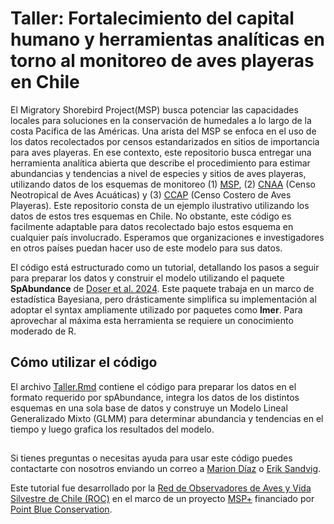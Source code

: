 # Taller: Fortalecimiento del capital humano y herramientas analíticas en torno al monitoreo de aves playeras en Chile

El Migratory Shorebird Project(MSP) busca potenciar las capacidades locales para soluciones en la conservación de humedales a lo largo de la costa Pacifica de las Américas. Una arista del MSP se enfoca en el uso de los datos recolectados por censos estandarizados en sitios de importancia para aves playeras. En ese contexto, este repositorio busca entregar una herramienta analítica abierta que describe el procedimiento para estimar abundancias y tendencias a nivel de especies y sitios de aves playeras, utilizando datos de los esquemas de monitoreo (1) [MSP](https://migratoryshorebirdproject.org/), (2) [CNAA](https://lac.wetlands.org/nuestro-enfoque/humedales-y-naturaleza-saludables/censo-neotropical-de-aves-acuaticas/) (Censo Neotropical de Aves Acuáticas) y (3) [CCAP](https://whsrn.org/wp-content/uploads/2019/05/coastalshorebirdsurvey_manual_latam_spanish.pdf) (Censo Costero de Aves Playeras). Este repositorio consta de un ejemplo ilustrativo utilizando los datos de estos tres esquemas en Chile. No obstante, este código es facilmente adaptable para datos recolectado bajo estos esquema en cualquier país involucrado. Esperamos que organizaciones e investigadores en otros países puedan hacer uso de este modelo para sus datos.

El código está estructurado como un tutorial, detallando los pasos a seguir para preparar los datos y construir el modelo utilizando el paquete **SpAbundance** de [Doser et al. 2024](https://besjournals.onlinelibrary.wiley.com/doi/pdf/10.1111/2041-210X.14332). Este paquete trabaja en un marco de estadística Bayesiana, pero drásticamente simplifica su implementación al adoptar el syntax ampliamente utilizado por paquetes como **lmer**. Para aprovechar al máxima esta herramienta se requiere un conocimiento moderado de R.

## Cómo utilizar el código
El archivo [Taller.Rmd](https://github.com/ROC-Chile/Taller-MSP/blob/main/Taller.Rmd) contiene el código para preparar los datos en el formato requerido por spAbundance, integra los datos de los distintos esquemas en una sola base de datos y construye un Modelo Lineal Generalizado Mixto (GLMM) para determinar abundancia y tendencias en el tiempo y luego grafica los resultados del modelo. 

## 
Si tienes preguntas o necesitas ayuda para usar este código puedes contactarte con nosotros enviando un correo a [Marion Díaz](mariondiaz@redobservadores.cl) o [Erik Sandvig](eriksandvig@redobservadores.cl).

Este tutorial fue desarrollado por la [Red de Observadores de Aves y Vida Silvestre de Chile (ROC)](https://www.redobservadores.cl) en el marco de un proyecto [MSP+](https://msp-plus.pointblue.org/es/) financiado por [Point Blue Conservation](https://www.pointblue.org).
